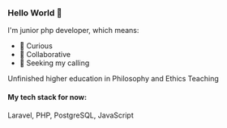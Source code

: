 ### Hello World 👋
I'm junior php developer, which means:

* 🤔 Curious
* 🫡 Collaborative
* 🤖 Seeking my calling

Unfinished higher education in Philosophy and Ethics Teaching

#### My tech stack for now:
Laravel, PHP, PostgreSQL, JavaScript
  

<!--
**vladimir-xz/vladimir-xz** is a ✨ _special_ ✨ repository because its `README.md` (this file) appears on your GitHub profile.

Here are some ideas to get you started:

- 🔭 I’m currently working on ...
- 🌱 I’m currently learning ...
- 👯 I’m looking to collaborate on ...
- 🤔 I’m looking for help with ...
- 💬 Ask me about ...
- 📫 How to reach me: ...
- 😄 Pronouns: ...
- ⚡ Fun fact: ...
-->
